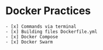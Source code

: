 # Docker Practices
	- [x] Commands via terminal
	- [x] Building files Dockerfile.yml
	- [x] Docker Compose
	- [x] Docker Swarm